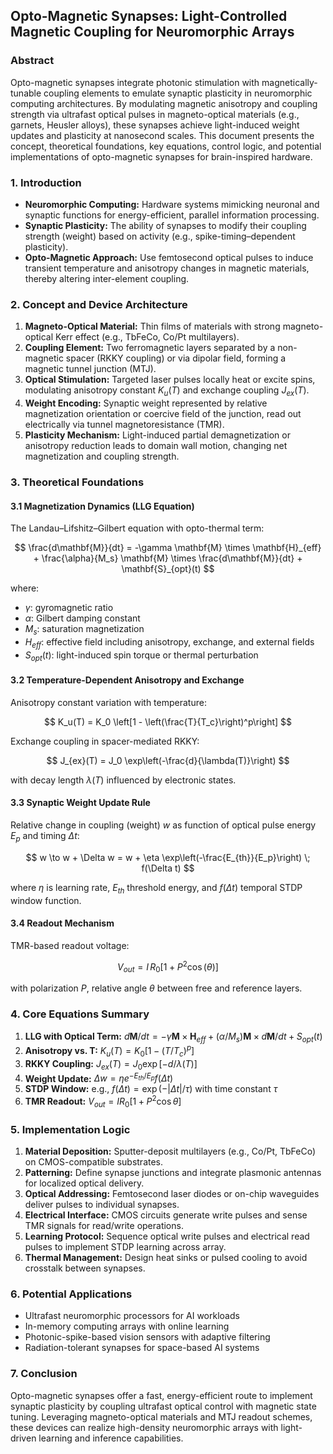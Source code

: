 ## Opto-Magnetic Synapses: Light-Controlled Magnetic Coupling for Neuromorphic Arrays

### Abstract

Opto-magnetic synapses integrate photonic stimulation with magnetically-tunable coupling elements to emulate synaptic plasticity in neuromorphic computing architectures. By modulating magnetic anisotropy and coupling strength via ultrafast optical pulses in magneto-optical materials (e.g., garnets, Heusler alloys), these synapses achieve light-induced weight updates and plasticity at nanosecond scales. This document presents the concept, theoretical foundations, key equations, control logic, and potential implementations of opto-magnetic synapses for brain-inspired hardware.

### 1. Introduction

* **Neuromorphic Computing:** Hardware systems mimicking neuronal and synaptic functions for energy-efficient, parallel information processing.
* **Synaptic Plasticity:** The ability of synapses to modify their coupling strength (weight) based on activity (e.g., spike-timing–dependent plasticity).
* **Opto-Magnetic Approach:** Use femtosecond optical pulses to induce transient temperature and anisotropy changes in magnetic materials, thereby altering inter-element coupling.

### 2. Concept and Device Architecture

1. **Magneto-Optical Material:** Thin films of materials with strong magneto-optical Kerr effect (e.g., TbFeCo, Co/Pt multilayers).
2. **Coupling Element:** Two ferromagnetic layers separated by a non-magnetic spacer (RKKY coupling) or via dipolar field, forming a magnetic tunnel junction (MTJ).
3. **Optical Stimulation:** Targeted laser pulses locally heat or excite spins, modulating anisotropy constant $K_u(T)$ and exchange coupling $J_{ex}(T)$.
4. **Weight Encoding:** Synaptic weight represented by relative magnetization orientation or coercive field of the junction, read out electrically via tunnel magnetoresistance (TMR).
5. **Plasticity Mechanism:** Light-induced partial demagnetization or anisotropy reduction leads to domain wall motion, changing net magnetization and coupling strength.

### 3. Theoretical Foundations

#### 3.1 Magnetization Dynamics (LLG Equation)

The Landau–Lifshitz–Gilbert equation with opto-thermal term:

$$
\frac{d\mathbf{M}}{dt} = -\gamma \mathbf{M} \times \mathbf{H}_{eff} + \frac{\alpha}{M_s} \mathbf{M} \times \frac{d\mathbf{M}}{dt} + \mathbf{S}_{opt}(t)
$$

where:

* $\gamma$: gyromagnetic ratio
* $\alpha$: Gilbert damping constant
* $M_s$: saturation magnetization
* $H_{eff}$: effective field including anisotropy, exchange, and external fields
* $S_{opt}(t)$: light-induced spin torque or thermal perturbation

#### 3.2 Temperature-Dependent Anisotropy and Exchange

Anisotropy constant variation with temperature:

$$
K_u(T) = K_0 \left[1 - \left(\frac{T}{T_c}\right)^p\right]
$$

Exchange coupling in spacer-mediated RKKY:

$$
J_{ex}(T) = J_0 \exp\left(-\frac{d}{\lambda(T)}\right)
$$

with decay length $\lambda(T)$ influenced by electronic states.

#### 3.3 Synaptic Weight Update Rule

Relative change in coupling (weight) $w$ as function of optical pulse energy $E_p$ and timing $\Delta t$:

$$
w \to w + \Delta w = w + \eta \exp\left(-\frac{E_{th}}{E_p}\right) \; f(\Delta t)
$$

where $\eta$ is learning rate, $E_{th}$ threshold energy, and $f(\Delta t)$ temporal STDP window function.

#### 3.4 Readout Mechanism

TMR-based readout voltage:

$$
V_{out} = I \, R_0 \left[1 + P^2 \cos(\theta)\right]
$$

with polarization $P$, relative angle $\theta$ between free and reference layers.

### 4. Core Equations Summary

1. **LLG with Optical Term:** $d\mathbf{M}/dt = -\gamma\mathbf{M}\times\mathbf{H}_{eff} + (\alpha/M_s)\mathbf{M}\times d\mathbf{M}/dt + S_{opt}(t)$
2. **Anisotropy vs. T:** $K_u(T)=K_0[1-(T/T_c)^p]$
3. **RKKY Coupling:** $J_{ex}(T)=J_0\exp[-d/\lambda(T)]$
4. **Weight Update:** $\Delta w=\eta e^{-E_{th}/E_p}f(\Delta t)$
5. **STDP Window:** e.g., $f(\Delta t)=\exp(-|\Delta t|/\tau)$ with time constant $\tau$
6. **TMR Readout:** $V_{out}=I R_0[1+P^2\cos\theta]$

### 5. Implementation Logic

1. **Material Deposition:** Sputter-deposit multilayers (e.g., Co/Pt, TbFeCo) on CMOS-compatible substrates.
2. **Patterning:** Define synapse junctions and integrate plasmonic antennas for localized optical delivery.
3. **Optical Addressing:** Femtosecond laser diodes or on-chip waveguides deliver pulses to individual synapses.
4. **Electrical Interface:** CMOS circuits generate write pulses and sense TMR signals for read/write operations.
5. **Learning Protocol:** Sequence optical write pulses and electrical read pulses to implement STDP learning across array.
6. **Thermal Management:** Design heat sinks or pulsed cooling to avoid crosstalk between synapses.

### 6. Potential Applications

* Ultrafast neuromorphic processors for AI workloads
* In-memory computing arrays with online learning
* Photonic-spike-based vision sensors with adaptive filtering
* Radiation-tolerant synapses for space-based AI systems

### 7. Conclusion

Opto-magnetic synapses offer a fast, energy-efficient route to implement synaptic plasticity by coupling ultrafast optical control with magnetic state tuning. Leveraging magneto-optical materials and MTJ readout schemes, these devices can realize high-density neuromorphic arrays with light-driven learning and inference capabilities.

